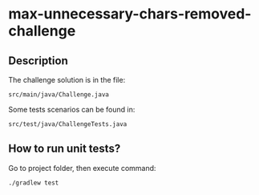 # max-unnecessary-chars-removed-challenge

## Description
The challenge solution is in the file:
```
src/main/java/Challenge.java
```

Some tests scenarios can be found in:
```
src/test/java/ChallengeTests.java
```

## How to run unit tests?
Go to project folder, then execute command:
```
./gradlew test
```